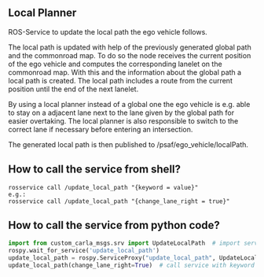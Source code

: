 ## Local Planner
ROS-Service to update the local path the ego vehicle follows. 

The local path is updated with help of the previously generated global path and the commonroad map.
To do so the node receives the current position of the ego vehicle and computes the corresponding lanelet on the commonroad
map. With this and the information about the global path a local path is created. The local path includes a route from
the current position until the end of the next lanelet.

By using a local planner instead of a global one the ego vehicle is e.g. able to stay on a adjacent lane next to the lane 
given by the global path for easier overtaking. The local planner is also responsible to switch to the correct lane if
necessary before entering an intersection.  

The generated local path is then published to /psaf/ego_vehicle/localPath.

## How to call the service from shell?
````shell
rosservice call /update_local_path "{keyword = value}"
e.g.: 
rosservice call /update_local_path "{change_lane_right = true}"
````

## How to call the service from python code?
```python
import from custom_carla_msgs.srv import UpdateLocalPath  # import service message type
rospy.wait_for_service('update_local_path')
update_local_path = rospy.ServiceProxy("update_local_path", UpdateLocalPath)  # add service
update_local_path(change_lane_right=True)  # call service with keyword argument
```


